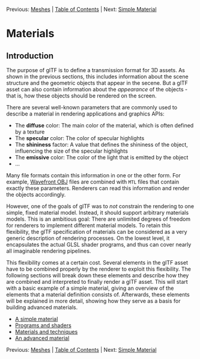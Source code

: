 Previous: [Meshes](gltfTutorial_008_Meshes.md) | [Table of Contents](README.md) | Next: [Simple Material](gltfTutorial_009a_SimpleMaterial.md)

# Materials

## Introduction

The purpose of glTF is to define a transmission format for 3D assets. As shown in the previous sections, this includes information about the scene structure and the geometric objects that appear in the secene. But a glTF asset can also contain information about the *appearance* of the objects - that is, how these objects should be rendered on the screen.

There are several well-known parameters that are commonly used to describe a material in rendering applications and graphics APIs:

* The **diffuse** color: The main color of the material, which is often defined by a texture
* The **specular** color: The color of specular highlights
* The **shininess** factor: A value that defines the shininess of the object, influencing the size of the specular highlights
* The **emissive** color: The color of the light that is emitted by the object
* ...

Many file formats contain this information in one or the other form. For example, [Wavefront OBJ](https://en.wikipedia.org/wiki/Wavefront_.obj_file) files are combined with `MTL` files that contain exactly these parameters. Renderers can read this information and render the objects accordingly.

However, one of the goals of glTF was to *not* constrain the rendering to one simple, fixed material model. Instead, it should support arbitrary materials models. This is an ambitious goal: There are unlimited degrees of freedom for renderers to implement different material models. To retain this flexibility, the glTF specification of materials can be considered as a very generic description of rendering processes. On the lowest level, it encapsulates the actual GLSL shader programs, and thus can cover nearly all imaginable rendering pipelines.

This flexibility comes at a certain cost. Several elements in the glTF asset have to be combined properly by the renderer to exploit this flexibility. The following sections will break down these elements and describe how they are combined and interpreted to finally render a glTF asset. This will start with a basic example of a simple material, giving an overview of the elements that a material definition consists of. Afterwards, these elements will be explained in more detail, showing how they serve as a basis for building advanced materials.

- [A simple material](gltfTutorial_009a_SimpleMaterial.md)
- [Programs and shaders](gltfTutorial_009b_ProgramsShaders.md)
- [Materials and techniques](gltfTutorial_009c_MaterialsTechniques.md)
- [An advanced material](gltfTutorial_009d_AdvancedMaterial.md)



Previous: [Meshes](gltfTutorial_008_Meshes.md) | [Table of Contents](README.md) | Next: [Simple Material](gltfTutorial_009a_SimpleMaterial.md)
